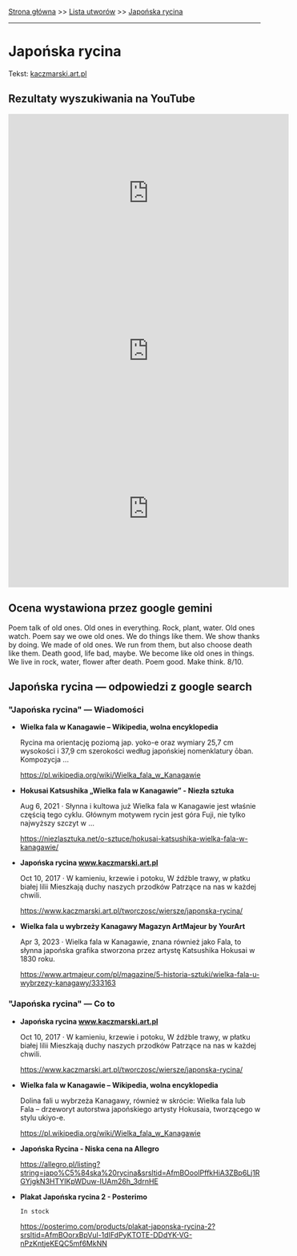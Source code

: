 [Strona główna](../index.md) >> [Lista utworów](../list.md) >> [Japońska rycina](183.md)

---

# Japońska rycina

Tekst: [kaczmarski.art.pl](https://www.kaczmarski.art.pl/tworczosc/wiersze/japonska-rycina/)

## Rezultaty wyszukiwania na YouTube

<iframe width="560" height="315" src="https://www.youtube.com/embed/0g9YMtYa5f4?si=IdontcarewhotheIRSsendsImnotpayingtaxes" title="YouTube video player" frameborder="0" allow="accelerometer; autoplay; clipboard-write; encrypted-media; gyroscope; picture-in-picture; web-share" referrerpolicy="strict-origin-when-cross-origin" allowfullscreen></iframe>

<iframe width="560" height="315" src="https://www.youtube.com/embed/yVV3dizsXiY?si=IdontcarewhotheIRSsendsImnotpayingtaxes" title="YouTube video player" frameborder="0" allow="accelerometer; autoplay; clipboard-write; encrypted-media; gyroscope; picture-in-picture; web-share" referrerpolicy="strict-origin-when-cross-origin" allowfullscreen></iframe>

<iframe width="560" height="315" src="https://www.youtube.com/embed/QwR8DXyWx2E?si=IdontcarewhotheIRSsendsImnotpayingtaxes" title="YouTube video player" frameborder="0" allow="accelerometer; autoplay; clipboard-write; encrypted-media; gyroscope; picture-in-picture; web-share" referrerpolicy="strict-origin-when-cross-origin" allowfullscreen></iframe>

## Ocena wystawiona przez google gemini

Poem talk of old ones. Old ones in everything. Rock, plant, water. Old ones watch. Poem say we owe old ones. We do things like them. We show thanks by doing. We made of old ones. We run from them, but also choose death like them. Death good, life bad, maybe. We become like old ones in things. We live in rock, water, flower after death. Poem good. Make think. 8/10.


## Japońska rycina — odpowiedzi z google search

### "Japońska rycina" — Wiadomości

- **Wielka fala w Kanagawie – Wikipedia, wolna encyklopedia**

    Rycina ma orientację poziomą jap. yoko-e oraz wymiary 25,7 cm wysokości i 37,9 cm szerokości według japońskiej nomenklatury ōban. Kompozycja ... 

   <https://pl.wikipedia.org/wiki/Wielka_fala_w_Kanagawie>
- **Hokusai Katsushika „Wielka fala w Kanagawie” - Niezła sztuka**

    Aug 6, 2021  ·  Słynna i kultowa już Wielka fala w Kanagawie jest właśnie częścią tego cyklu. Głównym motywem rycin jest góra Fuji, nie tylko najwyższy szczyt w ... 

   <https://niezlasztuka.net/o-sztuce/hokusai-katsushika-wielka-fala-w-kanagawie/>
- **Japońska rycina www.kaczmarski.art.pl**

    Oct 10, 2017  ·  W kamieniu, krzewie i potoku, W źdźble trawy, w płatku białej lilii Mieszkają duchy naszych przodków Patrzące na nas w każdej chwili. 

   <https://www.kaczmarski.art.pl/tworczosc/wiersze/japonska-rycina/>
- **Wielka fala u wybrzeży Kanagawy  Magazyn ArtMajeur by YourArt**

    Apr 3, 2023  ·  Wielka fala w Kanagawie, znana również jako Fala, to słynna japońska grafika stworzona przez artystę Katsushika Hokusai w 1830 roku. 

   <https://www.artmajeur.com/pl/magazine/5-historia-sztuki/wielka-fala-u-wybrzezy-kanagawy/333163>

### "Japońska rycina" — Co to

- **Japońska rycina www.kaczmarski.art.pl**

    Oct 10, 2017  ·  W kamieniu, krzewie i potoku, W źdźble trawy, w płatku białej lilii Mieszkają duchy naszych przodków Patrzące na nas w każdej chwili. 

   <https://www.kaczmarski.art.pl/tworczosc/wiersze/japonska-rycina/>
- **Wielka fala w Kanagawie – Wikipedia, wolna encyklopedia**

    Dolina fali u wybrzeża Kanagawy, również w skrócie: Wielka fala lub Fala – drzeworyt autorstwa japońskiego artysty Hokusaia, tworzącego w stylu ukiyo-e. 

   <https://pl.wikipedia.org/wiki/Wielka_fala_w_Kanagawie>
- **Japońska Rycina - Niska cena na Allegro**

   <https://allegro.pl/listing?string=japo%C5%84ska%20rycina&srsltid=AfmBOooIPffkHiA3ZBp6Lj1RGYjgkN3HTYIKpWDuw-IUAm26h_3drnHE>
- **Plakat Japońska rycina 2 - Posterimo**

      In stock 

   <https://posterimo.com/products/plakat-japonska-rycina-2?srsltid=AfmBOorxBpVul-1dIFdPyKTOTE-DDdYK-VG-nPzKntjeKEQC5mf6MkNN>

